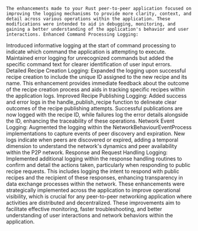 	The enhancements made to your Rust peer-to-peer application focused on improving the logging mechanisms to provide more clarity, context, and detail across various operations within the application. These modifications were intended to aid in debugging, monitoring, and gaining a better understanding of the application's behavior and user interactions. Enhanced Command Processing Logging:
Introduced informative logging at the start of command processing to indicate which command the application is attempting to execute.
Maintained error logging for unrecognized commands but added the specific command text for clearer identification of user input errors.
Detailed Recipe Creation Logging:
Expanded the logging upon successful recipe creation to include the unique ID assigned to the new recipe and its name. This enhancement provides immediate feedback about the outcome of the recipe creation process and aids in tracking specific recipes within the application logs.
Improved Recipe Publishing Logging:
Added success and error logs in the handle_publish_recipe function to delineate clear outcomes of the recipe publishing attempts. Successful publications are now logged with the recipe ID, while failures log the error details alongside the ID, enhancing the traceability of these operations.
Network Event Logging:
Augmented the logging within the NetworkBehaviourEventProcess<MdnsEvent> implementations to capture events of peer discovery and expiration. New logs indicate when peers are discovered or expired, adding a temporal dimension to understand the network's dynamics and peer availability within the P2P network.
Response and Request Handling Logging:
Implemented additional logging within the response handling routines to confirm and detail the actions taken, particularly when responding to public recipe requests. This includes logging the intent to respond with public recipes and the recipient of these responses, enhancing transparency in data exchange processes within the network.
These enhancements were strategically implemented across the application to improve operational visibility, which is crucial for any peer-to-peer networking application where activities are distributed and decentralized. These improvements aim to facilitate effective monitoring, faster troubleshooting, and better understanding of user interactions and network behaviors within the application.

